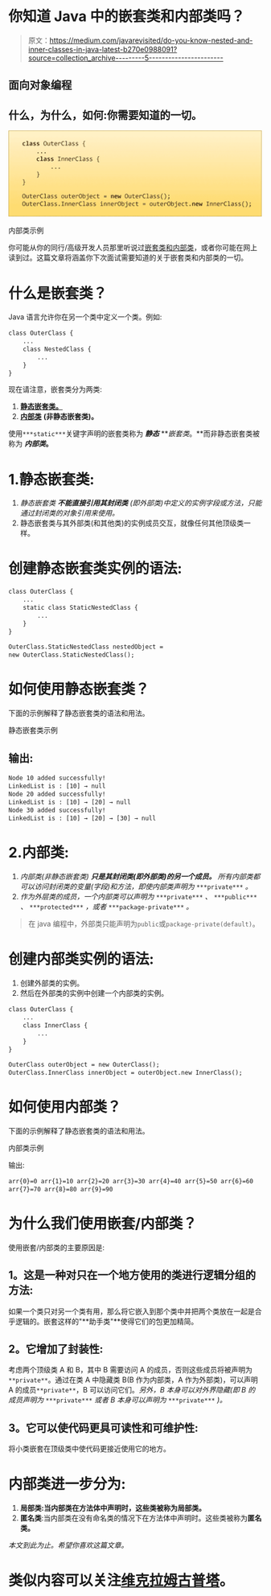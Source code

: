# 你知道 Java 中的嵌套类和内部类吗？

> 原文：<https://medium.com/javarevisited/do-you-know-nested-and-inner-classes-in-java-latest-b270e0988091?source=collection_archive---------5----------------------->

## 面向对象编程

## 什么，为什么，如何:你需要知道的一切。

[![](img/ad4d7f3ae77ef0b0fd2eb7c089eae875.png)](https://javarevisited.blogspot.com/2012/12/inner-class-and-nested-static-class-in-java-difference.html)

内部类示例

你可能从你的同行/高级开发人员那里听说过[嵌套类和内部类](http://www.java67.com/2012/10/nested-class-java-static-vs-non-static-inner.html)，或者你可能在网上读到过。这篇文章将涵盖你下次面试需要知道的关于嵌套类和内部类的一切。

# 什么是嵌套类？

Java 语言允许你在另一个类中定义一个类。例如:

```
class OuterClass {
    ...
    class NestedClass {
        ...
    }
}
```

现在请注意，嵌套类分为两类:

1.  [**静态嵌套类。**](https://javarevisited.blogspot.com/2017/04/can-we-declare-class-static-in-java.html)
2.  [**内部类**](http://javarevisited.blogspot.sg/2012/12/inner-class-and-nested-static-class-in-java-difference.html) **(非静态嵌套类)。**

使用`***static***`关键字声明的嵌套类称为 ***静态*** ***嵌套类*。**而非静态嵌套类被称为 ***内部类*。**

# 1.静态嵌套类:

1.  *静态嵌套类* ***不能直接引用其封闭类*** *(即外部类)中定义的实例字段或方法，只能通过封闭类的对象引用来使用。*
2.  静态嵌套类与其外部类(和其他类)的实例成员交互，就像任何其他顶级类一样。

# 创建静态嵌套类实例的语法:

```
class OuterClass {
    ...
    static class StaticNestedClass {
        ...
    }
}
```

```
OuterClass.StaticNestedClass nestedObject = 
new OuterClass.StaticNestedClass();
```

# 如何使用静态嵌套类？

下面的示例解释了静态嵌套类的语法和用法。

静态嵌套类示例

## 输出:

```
Node 10 added successfully!
LinkedList is : [10] → null
Node 20 added successfully!
LinkedList is : [10] → [20] → null
Node 30 added successfully!
LinkedList is : [10] → [20] → [30] → null
```

# 2.内部类:

1.  *内部类(非静态嵌套类)* ***只是其封闭类(即外部类)的另一个成员。*** *所有内部类都可以访问封闭类的变量(字段)和方法，即使内部类声明为* `***private***` *。*
2.  *作为外层类的成员，一个内部类可以声明为* `***private***` *、* `***public***` *、* `***protected***` *，或者* `***package-private***` *。*

> 在 java 编程中，外部类只能声明为`public`或`package-private(default)`。

# 创建内部类实例的语法:

1.  创建外部类的实例。
2.  然后在外部类的实例中创建一个内部类的实例。

```
class OuterClass {
    ...
    class InnerClass {
        ...
    }
}
```

```
OuterClass outerObject = new OuterClass();
OuterClass.InnerClass innerObject = outerObject.new InnerClass();
```

# 如何使用内部类？

下面的示例解释了静态嵌套类的语法和用法。

内部类示例

输出:

```
arr{0}=0 arr{1}=10 arr{2}=20 arr{3}=30 arr{4}=40 arr{5}=50 arr{6}=60 arr{7}=70 arr{8}=80 arr{9}=90
```

# 为什么我们使用嵌套/内部类？

使用嵌套/内部类的主要原因是:

## **1。这是一种对只在一个地方使用的类进行逻辑分组的方法**:

如果一个类只对另一个类有用，那么将它嵌入到那个类中并把两个类放在一起是合乎逻辑的。嵌套这样的"**助手类"**使得它们的包更加精简。

## **2。它增加了封装性**:

考虑两个顶级类 A 和 B，其中 B 需要访问 A 的成员，否则这些成员将被声明为`**private**`。通过在类 A 中隐藏类 B(B 作为内部类，A 作为外部类)，可以声明 A 的成员`**private**`，B 可以访问它们。*另外，B 本身可以对外界隐藏(即 B 的成员声明为* `***private***` *或者 B 本身可以声明为* `***private***` *)。*

## **3。它可以使代码更具可读性和可维护性:**

将小类嵌套在顶级类中使代码更接近使用它的地方。

# 内部类进一步分为:

1.  **局部类:**当内部类在方法体中声明时，这些类被称为**局部类。**
2.  **匿名类**:当内部类在没有命名类的情况下在方法体中声明时。这些类被称为**匿名类。**

*本文到此为止。希望你喜欢这篇文章。*

# 类似内容可以关注[维克拉姆古普塔](https://medium.com/u/2c3b611409dc?source=post_page-----b270e0988091--------------------------------)。